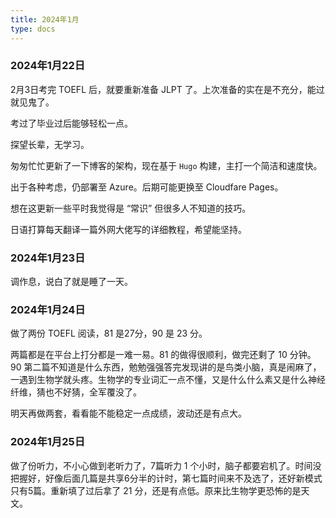 ```yaml
---
title: 2024年1月
type: docs
---
```

### 2024年1月22日

2月3日考完 TOEFL 后，就要重新准备 JLPT 了。上次准备的实在是不充分，能过就见鬼了。

考过了毕业过后能够轻松一点。

探望长辈，无学习。

匆匆忙忙更新了一下博客的架构，现在基于 `Hugo` 构建，主打一个简洁和速度快。

出于各种考虑，仍部署至 Azure。后期可能更换至 Cloudfare Pages。

想在这更新一些平时我觉得是 “常识” 但很多人不知道的技巧。

日语打算每天翻译一篇外网大佬写的详细教程，希望能坚持。

### 2024年1月23日

调作息，说白了就是睡了一天。

### 2024年1月24日

做了两份 TOEFL 阅读，81 是27分，90 是 23 分。

两篇都是在平台上打分都是一难一易。81 的做得很顺利，做完还剩了 10 分钟。90 第二篇不知道是什么东西，勉勉强强答完发现讲的是鸟类小脑，真是闹麻了，一遇到生物学就头疼。生物学的专业词汇一点不懂，又是什么什么素又是什么神经纤维，猜也不好猜，全军覆没了。

明天再做两套，看看能不能稳定一点成绩，波动还是有点大。

### 2024年1月25日

做了份听力，不小心做到老听力了，7篇听力 1 个小时，脑子都要宕机了。时间没把握好，好像后面几篇是共享6分半的计时，第七篇时间来不及选了，还好新模式只有5篇。重新填了过后拿了 21 分，还是有点低。原来比生物学更恐怖的是天文。